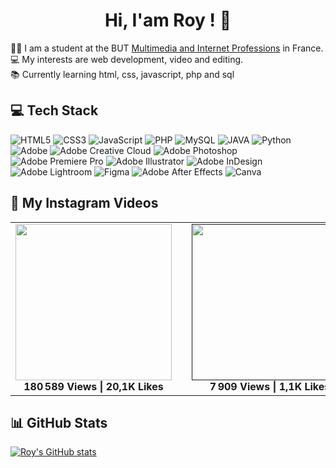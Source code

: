 <h1 align="center">
Hi, I'am Roy ! 👋
</h1>

👨‍🎓 I am a student at the BUT [Multimedia and Internet Professions](https://iut.univ-gustave-eiffel.fr/metiers-du-multimedia-et-de-linternet) in France.<br>
💻 My interests are web development, video and editing.<br>
📚 Currently learning html, css, javascript, php and sql

## 💻 Tech Stack
![HTML5](https://img.shields.io/badge/html5-%23E34F26.svg?style=for-the-badge&logo=html5&logoColor=white)
![CSS3](https://img.shields.io/badge/html5-%231572B6.svg?style=for-the-badge&logoColor=white) 
![JavaScript](https://img.shields.io/badge/javascript-%23323330.svg?style=for-the-badge&logo=javascript&logoColor=%23F7DF1E) 
![PHP](https://img.shields.io/badge/php-%23777BB4.svg?style=for-the-badge&logo=php&logoColor=white) 
![MySQL](https://img.shields.io/badge/mysql-4479A1.svg?style=for-the-badge&logo=mysql&logoColor=white) 
![JAVA](https://img.shields.io/badge/java-%23ED8B00.svg?style=for-the-badge&logo=openjdf&logoColor=white)
![Python](https://img.shields.io/badge/python-3670A0?style=for-the-badge&logo=python&logoColor=ffdd54) 
![Adobe](https://img.shields.io/badge/adobe-%23FF0000.svg?style=for-the-badge&logo=adobe&logoColor=white)
![Adobe Creative Cloud](https://img.shields.io/badge/Adobe%20Creative%20Cloud-DA1F26.svg?style=for-the-badge&logo=Adobe%20Creative%20Cloud&logoColor=white)
![Adobe Photoshop](https://img.shields.io/badge/adobe%20photoshop-%2331A8FF.svg?style=for-the-badge&logo=adobe%20photoshop&logoColor=white) 
![Adobe Premiere Pro](https://img.shields.io/badge/Adobe%20Premiere%20Pro-9999FF.svg?style=for-the-badge&logo=Adobe%20Premiere%20Pro&logoColor=white) 
![Adobe Illustrator](https://img.shields.io/badge/adobe%20illustrator-%23FF9A00.svg?style=for-the-badge&logo=adobe%20illustrator&logoColor=white) ![Adobe InDesign](https://img.shields.io/badge/Adobe%20InDesign-49021F?style=for-the-badge&logo=adobeindesign&logoColor=FF3366) 
![Adobe Lightroom](https://img.shields.io/badge/Adobe%20Lightroom-31A8FF.svg?style=for-the-badge&logo=Adobe%20Lightroom&logoColor=white) 
![Figma](https://img.shields.io/badge/figma-%23F24E1E.svg?style=for-the-badge&logo=figma&logoColor=white) ![Adobe After Effects](https://img.shields.io/badge/Adobe%20After%20Effects-9999FF.svg?style=for-the-badge&logo=Adobe%20After%20Effects&logoColor=white)
![Canva](https://img.shields.io/badge/Canva-%2300C4CC.svg?style=for-the-badge&logo=Canva&logoColor=white) 

## 📸 My Instagram Videos

<table align="center">
  <tr>
    <td align="center">
      <a href="https://www.instagram.com/reel/C9aNg3JKHts/?utm_source=ig_web_copy_link&igsh=MzRlODBiNWFlZA==" target="_blank">
        <img src="https://scontent-cdg4-2.cdninstagram.com/v/t51.29350-15/450957340_1898300380624788_923622744864129161_n.jpg?stp=dst-jpg_e15_tt6&efg=eyJ2ZW5jb2RlX3RhZyI6ImltYWdlX3VybGdlbi43MjB4MTI4MC5zZHIuZjI5MzUwLmRlZmF1bHRfY292ZXJfZnJhbWUifQ&_nc_ht=scontent-cdg4-2.cdninstagram.com&_nc_cat=100&_nc_oc=Q6cZ2QF5TIixdMUnfVwRMPhleOPJNPUdtmSSN5ny1TOcXc1PIY9JQpr9XMT1Az4qxaK1ccHbwr5XM7PGF8T3ZfDt5InA&_nc_ohc=FhETnXfpDlUQ7kNvgFgAEGH&_nc_gid=r9wz6jQHL6Vcu9-DnkWXQQ&edm=AHY5PNYBAAAA&ccb=7-5&ig_cache_key=MzQxMjA5OTEwMDUyMzkyMDIzNg%3D%3D.3-ccb7-5&oh=00_AYHVbkCMtNQ5VgVTYoT6xiCd3jKTfnuP53ioCruNquYtIg&oe=67E2FF13&_nc_sid=1a5ac5" width="250">
      </a>
      <br><b>180 589 Views | 20,1K Likes</b>
    </td>
    <td width="50"></td> <!-- Espace entre les images -->
    <td align="center">
      <a href="" target="_blank">
        <img src="https://scontent-cdg4-2.cdninstagram.com/v/t51.29350-15/449667685_2185413998508045_8357815035332522951_n.jpg?stp=dst-jpg_e15_tt6&efg=eyJ2ZW5jb2RlX3RhZyI6ImltYWdlX3VybGdlbi43MjB4MTI4MC5zZHIuZjI5MzUwLmRlZmF1bHRfY292ZXJfZnJhbWUifQ&_nc_ht=scontent-cdg4-2.cdninstagram.com&_nc_cat=109&_nc_oc=Q6cZ2QGFpY6gPDM605kL0F1EbwoddJ9CxOQvtKoG_9unpeN5XlYhq5hyJ5KmefFqZc83QcAun7NNaoM9VkyvVyngPQMq&_nc_ohc=pMjL2d-R_EYQ7kNvgG11K4P&_nc_gid=o_mU8ZM7KpCl2JjLypVwgA&edm=AO1PPasBAAAA&ccb=7-5&ig_cache_key=MzQwNDExNjQ5MTc4MTI1Njk2NQ%3D%3D.3-ccb7-5&oh=00_AYE8a8ccOO5RpGYoumdH2dyxJjbjKJwQ1aEaz9BZbSsvZA&oe=67E3286E&_nc_sid=497b72" width="250">
      </a>
      <br><b>7 909 Views | 1,1K Likes</b>
    </td>
    <td width="50"></td> <!-- Espace entre les images -->
    <td align="center">
      <a href="https://www.instagram.com/reel/C8mrp0qKEuk/?utm_source=ig_web_copy_link&igsh=MzRlODBiNWFlZA==" target="_blank">
        <img src="https://scontent-cdg4-3.cdninstagram.com/v/t51.29350-15/449037605_3289879841317854_3372598449005076457_n.jpg?stp=dst-jpg_e15_tt6&efg=eyJ2ZW5jb2RlX3RhZyI6ImltYWdlX3VybGdlbi43MjB4MTI4MC5zZHIuZjI5MzUwLmRlZmF1bHRfY292ZXJfZnJhbWUifQ&_nc_ht=scontent-cdg4-3.cdninstagram.com&_nc_cat=106&_nc_oc=Q6cZ2QGFpY6gPDM605kL0F1EbwoddJ9CxOQvtKoG_9unpeN5XlYhq5hyJ5KmefFqZc83QcAun7NNaoM9VkyvVyngPQMq&_nc_ohc=4QWfaCOJfmQQ7kNvgH-RGrq&_nc_gid=o_mU8ZM7KpCl2JjLypVwgA&edm=AO1PPasBAAAA&ccb=7-5&ig_cache_key=MzM5NzU5NDk1ODkzODAwMDI5Mg%3D%3D.3-ccb7-5&oh=00_AYFHP8BmzI4X9os0DSpAfelJIRMTiPMuVppprPQjbDAo8w&oe=67E3324A&_nc_sid=497b72" width="250">
      </a>
      <br><b>2 075 Views | 224 Likes</b>
    </td>
  </tr>
</table>


## 📊 GitHub Stats
<!-- GitHub stats from https://github.com/anuraghazra/github-readme-stats-->
[![Roy's GitHub stats](https://github-readme-stats.vercel.app/api?username=RoyNajarian&show_icons=true&theme=radical)](https://github.com/RoyNajarian/github-readme-stats)
